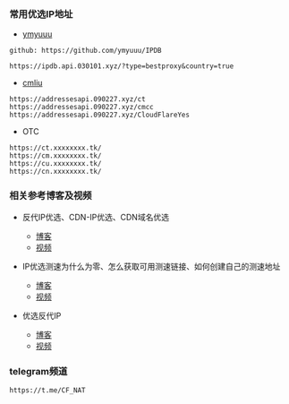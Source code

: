 ### 常用优选IP地址

* [ymyuuu](https://ipdb.api.030101.xyz/) 

```
github: https://github.com/ymyuuu/IPDB
```

```
https://ipdb.api.030101.xyz/?type=bestproxy&country=true

```

* [cmliu](https://cf.090227.xyz/)

```
https://addressesapi.090227.xyz/ct
https://addressesapi.090227.xyz/cmcc
https://addressesapi.090227.xyz/CloudFlareYes
```

* OTC

```
https://ct.xxxxxxxx.tk/
https://cm.xxxxxxxx.tk/
https://cu.xxxxxxxx.tk/
https://cn.xxxxxxxx.tk/
```

### 相关参考博客及视频

* 反代IP优选、CDN-IP优选、CDN域名优选

  * [博客](https://www.smallstep.one/article/cf-cdn-ip-youxuan)
  * [视频](https://youtu.be/ngiXH9YuByQ)

* IP优选测速为什么为零、怎么获取可用测速链接、如何创建自己的测速地址

  * [博客](https://www.smallstep.one/article/ip-test-address)
  * [视频](https://youtu.be/-rOZEURBN20)

* 优选反代IP

  * [博客](https://bulianglin.com/archives/newcdn.html)
  * [视频](https://youtu.be/NbruiJShUCE)

### telegram频道

```
https://t.me/CF_NAT
```